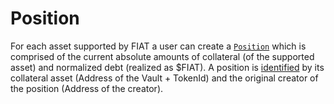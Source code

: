 # Position

For each asset supported by FIAT a user can create a [`Position`](https://github.com/fiatdao/fiat/blob/main/src/Codex.sol#L70) which is comprised of the current absolute amounts of collateral (of the supported asset) and normalized debt (realized as $FIAT). A position is [identified](https://github.com/fiatdao/fiat/blob/main/src/Codex.sol#L70) by its collateral asset (Address of the Vault + TokenId) and the original creator of the position (Address of the creator).
